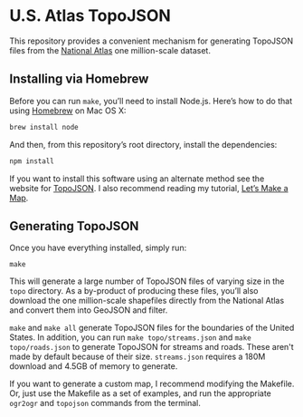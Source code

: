 # U.S. Atlas TopoJSON

This repository provides a convenient mechanism for generating TopoJSON files from the [National Atlas](http://nationalatlas.gov/) one million-scale dataset.

## Installing via Homebrew

Before you can run `make`, you’ll need to install Node.js. Here’s how to do that using [Homebrew](http://mxcl.github.com/homebrew/) on Mac OS X:

```bash
brew install node
```

And then, from this repository’s root directory, install the dependencies:

```bash
npm install
```

If you want to install this software using an alternate method see the website for [TopoJSON](https://github.com/mbostock/topojson). I also recommend reading my tutorial, [Let’s Make a Map](http://bost.ocks.org/mike/map/).

## Generating TopoJSON

Once you have everything installed, simply run:

```
make
```

This will generate a large number of TopoJSON files of varying size in the `topo` directory. As a by-product of producing these files, you’ll also download the one million-scale shapefiles directly from the National Atlas and convert them into GeoJSON and filter.

`make` and `make all` generate TopoJSON files for the boundaries of the United States. In addition, you can run
`make topo/streams.json` and `make topo/roads.json` to generate TopoJSON for streams and roads. These aren't
made by default because of their size. `streams.json` requires a 180M download and 4.5GB of memory to generate.

If you want to generate a custom map, I recommend modifying the Makefile. Or, just use the Makefile as a set of examples, and run the appropriate `ogr2ogr` and `topojson` commands from the terminal.
